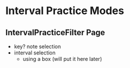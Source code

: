 # Interval Practice Modes


## IntervalPracticeFilter Page
- key? note selection
- interval selection
  - using a box (will put it here later)

